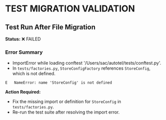 # TEST MIGRATION VALIDATION

## Test Run After File Migration

**Status:** ❌ FAILED

### Error Summary

- ImportError while loading conftest '/Users/sac/autotel/tests/conftest.py'.
- In `tests/factories.py`, `StoreConfigFactory` references `StoreConfig`, which is not defined.

```
E   NameError: name 'StoreConfig' is not defined
```

**Action Required:**
- Fix the missing import or definition for `StoreConfig` in `tests/factories.py`.
- Re-run the test suite after resolving the import error.

